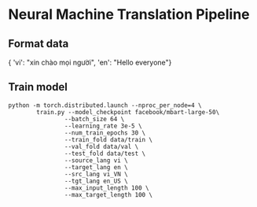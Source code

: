 # Neural Machine Translation Pipeline



## Format data
{ 'vi': "xin chào mọi người", 'en': "Hello everyone"}

## Train model


```shell
python -m torch.distributed.launch --nproc_per_node=4 \
        train.py --model_checkpoint facebook/mbart-large-50\
                --batch_size 64 \
                --learning_rate 3e-5 \
                --num_train_epochs 30 \
                --train_fold data/train \
                --val_fold data/val \
                --test_fold data/test \
                --source_lang vi \
                --target_lang en \
                --src_lang vi_VN \
                --tgt_lang en_US \
                --max_input_length 100 \
                --max_target_length 100 \
```

